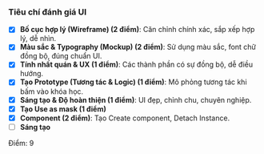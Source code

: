 ### Tiêu chí đánh giá UI

- [x] **Bố cục hợp lý (Wireframe) (2 điểm)**: Căn chỉnh chính xác, sắp xếp hợp lý, dễ nhìn.
- [x] **Màu sắc & Typography (Mockup) (2 điểm)**: Sử dụng màu sắc, font chữ đồng bộ, đúng chuẩn UI.
- [x] **Tính nhất quán & UX (1 điểm)**: Các thành phần có sự đồng bộ, dễ điều hướng.
- [x] **Tạo Prototype (Tương tác & Logic) (1 điểm)**: Mô phỏng tương tác khi bấm vào khóa học.
- [x] **Sáng tạo & Độ hoàn thiện (1 điểm)**: UI đẹp, chỉnh chu, chuyên nghiệp.
- [x] **Tạo Use as mask (1 điểm)**
- [x] **Component (2 điểm)**: Tạo Create component, Detach Instance.
- [ ] **Sáng tạo**

Điểm: 9
